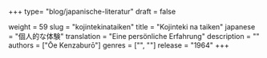 +++
type= "blog/japanische-literatur"
draft = false

weight = 59
slug = "kojintekinataiken"
title = "Kojinteki na taiken"
japanese = "個人的な体験"
translation = "Eine persönliche Erfahrung"
description = ""
authors = ["Ōe Kenzaburō"]
genres = ["", ""]
release = "1964"
+++

